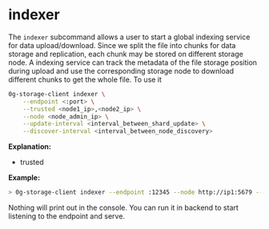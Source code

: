 # indexer

The `indexer` subcommand allows a user to start a global indexing service for data upload/download. Since we split the file into chunks for data storage and replication, each chunk may be stored on different storage node. A indexing service can track the metadata of the file storage position during upload and use the corresponding storage node to download different chunks to get the whole file. To use it

```bash
0g-storage-client indexer \
    --endpoint <:port> \
    --trusted <node1_ip>,<node2_ip> \
    --node <node_admin_ip> \
    --update-interval <interval_between_shard_update> \
    --discover-interval <interval_between_node_discovery>
```

**Explanation:**

* trusted

**Example:**

```bash
> 0g-storage-client indexer --endpoint :12345 --node http://ip1:5679 --trusted http://ip1:5678
```

Nothing will print out in the console. You can run it in backend to start listening to the endpoint and serve.
